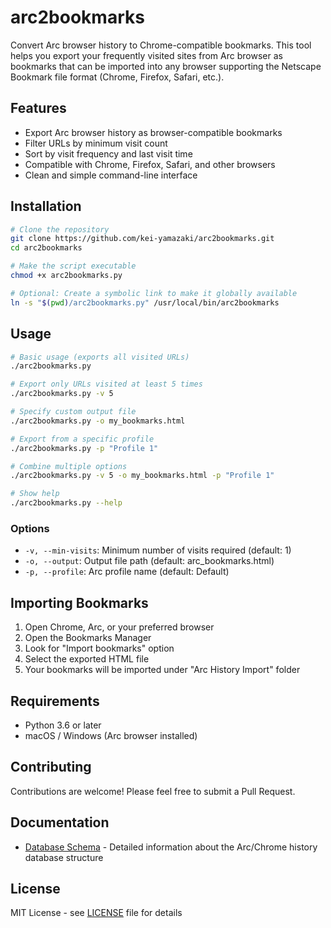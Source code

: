 # arc2bookmarks

Convert Arc browser history to Chrome-compatible bookmarks.
This tool helps you export your frequently visited sites from Arc browser as bookmarks that can be imported into any
browser supporting the Netscape Bookmark file format (Chrome, Firefox, Safari, etc.).

## Features

- Export Arc browser history as browser-compatible bookmarks
- Filter URLs by minimum visit count
- Sort by visit frequency and last visit time
- Compatible with Chrome, Firefox, Safari, and other browsers
- Clean and simple command-line interface

## Installation

```bash
# Clone the repository
git clone https://github.com/kei-yamazaki/arc2bookmarks.git
cd arc2bookmarks

# Make the script executable
chmod +x arc2bookmarks.py

# Optional: Create a symbolic link to make it globally available
ln -s "$(pwd)/arc2bookmarks.py" /usr/local/bin/arc2bookmarks
```

## Usage

```bash
# Basic usage (exports all visited URLs)
./arc2bookmarks.py

# Export only URLs visited at least 5 times
./arc2bookmarks.py -v 5

# Specify custom output file
./arc2bookmarks.py -o my_bookmarks.html

# Export from a specific profile
./arc2bookmarks.py -p "Profile 1"

# Combine multiple options
./arc2bookmarks.py -v 5 -o my_bookmarks.html -p "Profile 1"

# Show help
./arc2bookmarks.py --help
```

### Options

- `-v, --min-visits`: Minimum number of visits required (default: 1)
- `-o, --output`: Output file path (default: arc_bookmarks.html)
- `-p, --profile`: Arc profile name (default: Default)

## Importing Bookmarks

1. Open Chrome, Arc, or your preferred browser
2. Open the Bookmarks Manager
3. Look for "Import bookmarks" option
4. Select the exported HTML file
5. Your bookmarks will be imported under "Arc History Import" folder

## Requirements

- Python 3.6 or later
- macOS / Windows (Arc browser installed)

## Contributing

Contributions are welcome! Please feel free to submit a Pull Request.

## Documentation

- [Database Schema](docs/SCHEMA.md) - Detailed information about the Arc/Chrome history database structure

## License

MIT License - see [LICENSE](LICENSE) file for details
